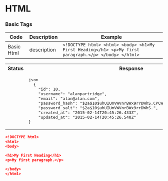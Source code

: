 # HTML <Badge text="Asssigment"/>


### Basic Tags

| Code       | Description | Example                                                                                                  |
| ---------- | ----------- | -------------------------------------------------------------------------------------------------------- |
| Basic Html | description | ```<!DOCTYPE html> <html> <body> <h1>My First Heading</h1> <p>My first paragraph.</p> </body> </html>``` |

<demo-component value="I like the sds"/>
<table-row value="I like the sds"/>

<table>
<tr>
<th>
Status
</th>
<th>
Response
</th>
</tr>

<tr>

<td>

<td>
<pre>
json
  {
    "id": 10,
    "username": "alanpartridge",
    "email": "alan@alan.com",
    "password_hash": "$2a$10$uhUIUmVWVnrBWx9rrDWhS.CPCWCZsyqqa8./whhfzBZydX7yvahHS",
    "password_salt": "$2a$10$uhUIUmVWVnrBWx9rrDWhS.",
    "created_at": "2015-02-14T20:45:26.433Z",
    "updated_at": "2015-02-14T20:45:26.540Z"
}
</pre>
</td>

</tr>
</table>

```json
<!DOCTYPE html>
<html>
<body>

<h1>My First Heading</h1>
<p>My first paragraph.</p>

</body>
</html> 
```